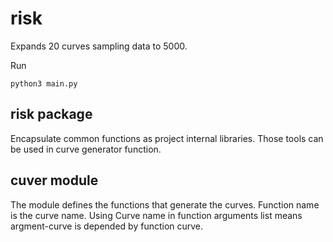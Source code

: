 # risk

Expands 20 curves sampling data to 5000.

Run
```
python3 main.py
```

## risk package

Encapsulate common functions as project internal libraries. Those tools can be used in curve generator function.

## cuver module

The module defines the functions that generate the curves.
Function name is the curve name.
Using Curve name in function arguments list means argment-curve is depended by function curve.